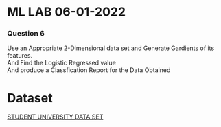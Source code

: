 # ML LAB 06-01-2022

### Question 6

Use an Appropriate 2-Dimensional data set and Generate Gardients of its features.<br>
And Find the Logistic Regressed value <br>
And produce a Classfication Report for the Data Obtained


# Dataset

[STUDENT UNIVERSITY DATA SET](https://github.com/1NT19IS417/1NT19IS417_mukund_B_mlLab/blob/main/Part%20A/5.%2009-12-21/Food-Truck-LineReg.csv)
